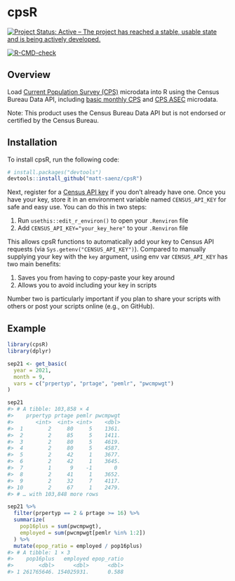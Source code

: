 
<!-- README.md is generated from README.Rmd. Please edit that file -->

# cpsR

<!-- badges: start -->

[![Project Status: Active – The project has reached a stable, usable
state and is being actively
developed.](https://www.repostatus.org/badges/latest/active.svg)](https://www.repostatus.org/#active)

[![R-CMD-check](https://github.com/matt-saenz/cpsR/workflows/R-CMD-check/badge.svg)](https://github.com/matt-saenz/cpsR/actions)

<!-- badges: end -->

## Overview

Load [Current Population Survey
(CPS)](https://www.census.gov/programs-surveys/cps/about.html) microdata
into R using the Census Bureau Data API, including [basic monthly
CPS](https://www.census.gov/data/datasets/time-series/demo/cps/cps-basic.html)
and [CPS
ASEC](https://www.census.gov/data/datasets/time-series/demo/cps/cps-asec.html)
microdata.

Note: This product uses the Census Bureau Data API but is not endorsed
or certified by the Census Bureau.

## Installation

To install cpsR, run the following code:

``` r
# install.packages("devtools")
devtools::install_github("matt-saenz/cpsR")
```

Next, register for a [Census API
key](https://api.census.gov/data/key_signup.html) if you don’t already
have one. Once you have your key, store it in an environment variable
named `CENSUS_API_KEY` for safe and easy use. You can do this in two
steps:

1.  Run `usethis::edit_r_environ()` to open your `.Renviron` file
2.  Add `CENSUS_API_KEY="your_key_here"` to your `.Renviron` file

This allows cpsR functions to automatically add your key to Census API
requests (via `Sys.getenv("CENSUS_API_KEY")`). Compared to manually
supplying your key with the `key` argument, using env var
`CENSUS_API_KEY` has two main benefits:

1.  Saves you from having to copy-paste your key around
2.  Allows you to avoid including your key in scripts

Number two is particularly important if you plan to share your scripts
with others or post your scripts online (e.g., on GitHub).

## Example

``` r
library(cpsR)
library(dplyr)

sep21 <- get_basic(
  year = 2021,
  month = 9,
  vars = c("prpertyp", "prtage", "pemlr", "pwcmpwgt")
)

sep21
#> # A tibble: 103,858 × 4
#>    prpertyp prtage pemlr pwcmpwgt
#>       <int>  <int> <int>    <dbl>
#>  1        2     80     5    1361.
#>  2        2     85     5    1411.
#>  3        2     80     5    4619.
#>  4        2     80     5    4587.
#>  5        2     42     1    3677.
#>  6        2     42     1    3645.
#>  7        1      9    -1       0 
#>  8        2     41     1    3652.
#>  9        2     32     7    4117.
#> 10        2     67     1    2479.
#> # … with 103,848 more rows

sep21 %>%
  filter(prpertyp == 2 & prtage >= 16) %>%
  summarize(
    pop16plus = sum(pwcmpwgt),
    employed = sum(pwcmpwgt[pemlr %in% 1:2])
  ) %>%
  mutate(epop_ratio = employed / pop16plus)
#> # A tibble: 1 × 3
#>    pop16plus   employed epop_ratio
#>        <dbl>      <dbl>      <dbl>
#> 1 261765646. 154025931.      0.588
```
